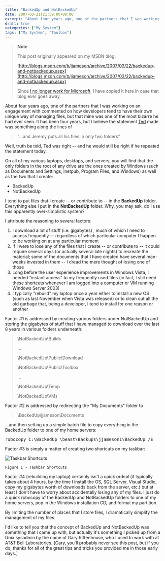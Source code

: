 ```yaml
---
title: "BackedUp and NotBackedUp"
date: 2007-03-21T21:59:00+08:00
excerpt: "About four years ago, one of the partners that I was working on an engagement with commented on how developers tend to have their own unique way of managing files, but that mine was one of the most bizarre he had ever seen. It has been four years, but..."
draft: true
categories: ["My System"]
tags: ["My System", "Toolbox"]
---
```


> **Note**
> 
> 
> 	This post originally appeared on my MSDN blog:  
>   
> 
> 
> [http://blogs.msdn.com/b/jjameson/archive/2007/03/22/backedup-and-notbackedup.aspx](http://blogs.msdn.com/b/jjameson/archive/2007/03/22/backedup-and-notbackedup.aspx)
> 
> 
> Since
> 	[I no longer work for Microsoft](/blog/jjameson/archive/2011/09/02/last-day-with-microsoft.aspx), I have copied it here in case that blog 
> 	ever goes away.


About four years ago, one of the partners that I was working on an engagement  with commented on how developers tend to have their own unique way of managing files,  but that mine was one of the most bizarre he had ever seen. It has been four years,  but I believe the statement [Ted](http://weblogs.asp.net/tgraham) made  was something along the lines of


> "...and Jeremy puts all his files in only two folders"


Well, truth be told, Ted was right -- and he would still be right if he repeated  the statement today.

On all of my various laptops, desktops, and servers, you will find that the only  folders in the root of any drive are the ones created by Windows (such as Documents  and Settings, Inetpub, Program Files, and Windows) as well as the two that I create:

- BackedUp
- NotBackedUp


I tend to put files that I create -- or contribute to -- in the **BackedUp**  folder. Everything else I put in the **NotBackedUp** folder. Why, you  may ask, do I use this apparently over-simplistic system?

I attribute the reasoning to several factors:

1. I download a lot of stuff (i.e. gigabytes) , much of which I need to access frequently -- regardless of which particular computer I happen to be working on at any particular moment
2. If I were to lose any of the files that I create -- or contribute to -- it could require several days (or actually several late nights) to recreate the material; some of the documents that I have created have several man-weeks invested in them -- I dread the mere thought of losing one of those
3. Long before the user experience improvements in Windows Vista, I needed "instant access" to my frequently used files (in fact, I still need these shortcuts whenever I am logged into a computer or VM running Windows Server 2003)
4. I typically "rebuild" my laptop once a year either to install a new OS (such as last November when Vista was released) or to clean out all the old garbage that, being a developer, I tend to install for one reason or another


Factor #1 is addressed by creating various folders under NotBackedUp and storing  the gigabytes of stuff that I have managed to download over the last 8 years in  various folders underneath:


> \NotBackedUp\Builds  
> 
> ...  
> 
> \NotBackedUp\Public\Download  
> 
> \NotBackedUp\Public\Toolbox  
> 
> ...  
> 
> \NotBackedUp\Temp  
> 
> \NotBackedUp\VMs


Factor #2 is addressed by redirecting the "My Documents" folder to


> \BackedUp\jjameson\Documents


...and then setting up a simple batch file to copy everything in the BackedUp  folder to one of my home servers:

<kbd>robocopy C:\BackedUp \\beast\Backups\jjameson1\BackedUp /E</kbd>

Factor #3 is simply a matter of creating two shortcuts on my taskbar:

![Taskbar Shortcuts](https://www.technologytoolbox.com/blog/images/www_technologytoolbox_com/blog/jjameson/10/o_Taskbar-Shortcuts.jpg "Taskbar Shortcuts")
	Figure 1 - Taskbar Shortcuts


Factor #4 (rebuilding my laptop) certainly isn't a quick ordeal (it typically  takes about 4 hours, by the time I install the OS, SQL Server, Visual Studio, copy  my gigabytes worth of downloads back from the server, etc.) but at least I don't  have to worry about accidentally losing any of my files. I just do a quick robocopy  of the BackedUp and NotBackedUp folders to one of my home servers, pop in the Windows  installation CD, and format my partition.

By limiting the number of places that I store files, I dramatically simplify  the management of my files.

I'd like to tell you that the concept of BackedUp and NotBackedUp was something  that I came up with, but actually it's something I picked up from a Unix sysadmin  by the name of Gary Rittenhouse, who I used to work with at AT&T Bell Laboratories.  [Gary, you'll probably never see this post, but if you do, thanks for all of the  great tips and tricks you provided me in those early days.]

